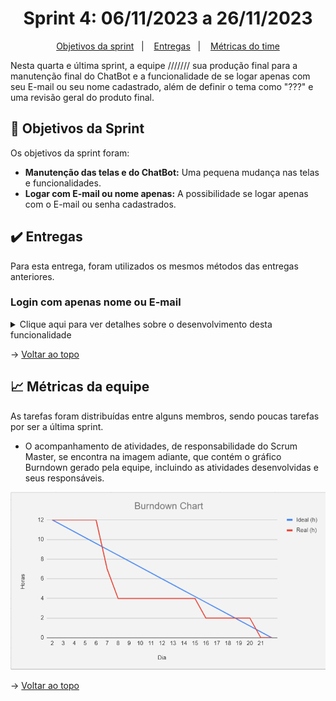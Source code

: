<span id="topo">

<h1 align="center">Sprint 4: 06/11/2023 a 26/11/2023</h1>

<p align="center">
    <a href="#objetivos">Objetivos da sprint</a> &nbsp |&nbsp &nbsp
    <a href="#entregas">Entregas</a> &nbsp |&nbsp &nbsp
    <a href="#metricas">Métricas do time</a>
</p>

Nesta quarta e última sprint, a equipe /////// sua produção final para a manutenção final do ChatBot e a funcionalidade de se logar apenas com seu E-mail ou seu nome cadastrado, além de definir o tema como "???" e uma revisão geral do produto final.


<span id="objetivos">

## 🎯 Objetivos da Sprint

Os objetivos da sprint foram:
- **Manutenção das telas e do ChatBot:** Uma pequena mudança nas telas e funcionalidades.
- **Logar com E-mail ou nome apenas:** A possibilidade se logar apenas com o E-mail ou senha cadastrados.

<span id="entregas">

## ✔️ Entregas

Para esta entrega, foram utilizados os mesmos métodos das entregas anteriores.

### Login com apenas nome ou E-mail
<details>
    <summary>Clique aqui para ver detalhes sobre o desenvolvimento desta funcionalidade</summary>
    <br>
    Essa funcionalidade foi iniciada e finalizada nesta sprint. Ela visa a possibilidade se logar apenas com o E-mail ou senha cadastrados anteriormente.
    <img src="att.gif">
</details>

→ [Voltar ao topo](#topo)

<span id="metricas">

## 📈 Métricas da equipe
As tarefas foram distribuídas entre alguns membros, sendo poucas tarefas por ser a última sprint.
- O acompanhamento de atividades, de responsabilidade do Scrum Master, se encontra na imagem adiante, que contém o gráfico Burndown gerado pela equipe, incluindo as atividades desenvolvidas e seus responsáveis.

<div align="center">
    <img src="burndown-sprint4.png">
</div>

→ [Voltar ao topo](#topo)
